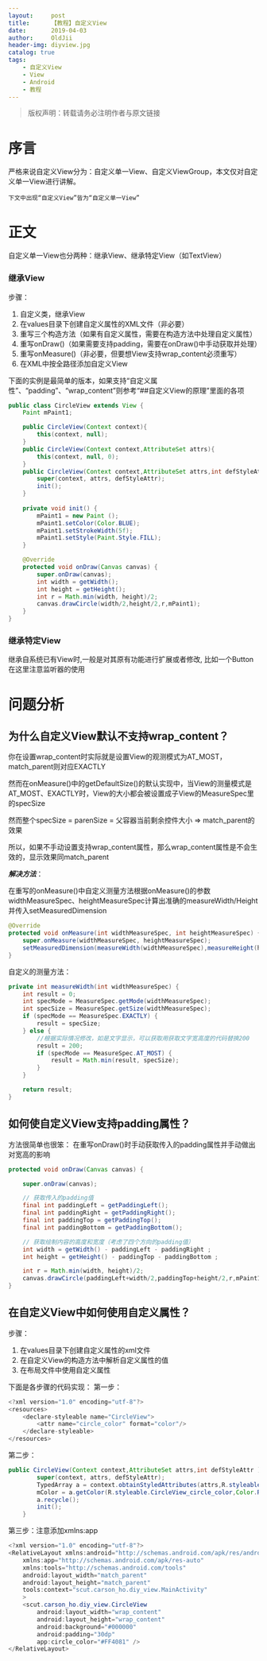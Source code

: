 ```yaml
---
layout:     post
title:      【教程】自定义View
date:       2019-04-03
author:     OldJii
header-img: diyview.jpg
catalog: true
tags:
    - 自定义View
    - View
    - Android
    - 教程
---
```

> 版权声明：转载请务必注明作者与原文链接

# 序言

严格来说自定义View分为：自定义单一View、自定义ViewGroup，本文仅对自定义单一View进行讲解。

`下文中出现“自定义View”皆为“自定义单一View”`

# 正文

自定义单一View也分两种：继承View、继承特定View（如TextView）

### 继承View

步骤：
1. 自定义类，继承View
2. 在values目录下创建自定义属性的XML文件（非必要）
3. 重写三个构造方法（如果有自定义属性，需要在构造方法中处理自定义属性）
4. 重写onDraw()（如果需要支持padding，需要在onDraw()中手动获取并处理）
5. 重写onMeasure()（非必要，但要想View支持wrap_content必须重写）
6. 在XML中按全路径添加自定义View

下面的实例是最简单的版本，如果支持“自定义属性”、“padding”、“wrap_content”则参考“##自定义View的原理”里面的各项
```java
public class CircleView extends View {
    Paint mPaint1;

    public CircleView(Context context){
        this(context, null);
    }
    public CircleView(Context context,AttributeSet attrs){
        this(context, null, 0);
    }
    public CircleView(Context context,AttributeSet attrs,int defStyleAttr ){
        super(context, attrs, defStyleAttr);
        init();
    }
    
    private void init() {
        mPaint1 = new Paint ();
        mPaint1.setColor(Color.BLUE);
        mPaint1.setStrokeWidth(5f);
        mPaint1.setStyle(Paint.Style.FILL);
    }

    @Override
    protected void onDraw(Canvas canvas) {
        super.onDraw(canvas);
        int width = getWidth();
        int height = getHeight();
        int r = Math.min(width, height)/2;
        canvas.drawCircle(width/2,height/2,r,mPaint1);
    }
}
```

### 继承特定View

继承自系统已有View时,一般是对其原有功能进行扩展或者修改, 比如一个Button  在这里注意监听器的使用

# 问题分析

## 为什么自定义View默认不支持wrap_content？

你在设置wrap_content时实际就是设置View的观测模式为AT_MOST，match_parent则对应EXACTLY

然而在onMeasure()中的getDefaultSize()的默认实现中，当View的测量模式是AT_MOST、EXACTLY时，View的大小都会被设置成子View的MeasureSpec里的specSize

然而整个specSize = parenSize = 父容器当前剩余控件大小 => match_parent的效果

所以，如果不手动设置支持wrap_content属性，那么wrap_content属性是不会生效的，显示效果同match_parent

***解决方法***：

在重写的onMeasure()中自定义测量方法根据onMeasure()的参数widthMeasureSpec、heightMeasureSpec计算出准确的measureWidth/Height并传入setMeasuredDimension

```java
@Override
protected void onMeasure(int widthMeasureSpec, int heightMeasureSpec) {
    super.onMeasure(widthMeasureSpec, heightMeasureSpec);
    setMeasuredDimension(measureWidth(widthMeasureSpec),measureHeight(heightMeasureSpec));
}
```
自定义的测量方法：
```java
private int measureWidth(int widthMeasureSpec) {
    int result = 0;
    int specMode = MeasureSpec.getMode(widthMeasureSpec);
    int specSize = MeasureSpec.getSize(widthMeasureSpec);
    if (specMode == MeasureSpec.EXACTLY) {
        result = specSize;
    } else {
        //根据实际情况修改，如是文字显示，可以获取用获取文字宽高度的代码替换200
        result = 200;
        if (specMode == MeasureSpec.AT_MOST) {
            result = Math.min(result, specSize);
        }
    }

    return result;
}
```

## 如何使自定义View支持padding属性？

方法很简单也很笨：
在重写onDraw()时手动获取传入的padding属性并手动做出对宽高的影响

```java
protected void onDraw(Canvas canvas) {

    super.onDraw(canvas);

    // 获取传入的padding值
    final int paddingLeft = getPaddingLeft();
    final int paddingRight = getPaddingRight();
    final int paddingTop = getPaddingTop();
    final int paddingBottom = getPaddingBottom();

    // 获取绘制内容的高度和宽度（考虑了四个方向的padding值）
    int width = getWidth() - paddingLeft - paddingRight ;
    int height = getHeight() - paddingTop - paddingBottom ;

    int r = Math.min(width, height)/2;
    canvas.drawCircle(paddingLeft+width/2,paddingTop+height/2,r,mPaint1);
}
```

## 在自定义View中如何使用自定义属性？

步骤：
1. 在values目录下创建自定义属性的xml文件
2. 在自定义View的构造方法中解析自定义属性的值
3. 在布局文件中使用自定义属性

下面是各步骤的代码实现：
第一步：
```java
<?xml version="1.0" encoding="utf-8"?>
<resources>
    <declare-styleable name="CircleView">
        <attr name="circle_color" format="color"/>
    </declare-styleable>
</resources>
```
第二步：
```java
public CircleView(Context context,AttributeSet attrs,int defStyleAttr ){
        super(context, attrs, defStyleAttr);
        TypedArray a = context.obtainStyledAttributes(attrs,R.styleable.CircleView);
        mColor = a.getColor(R.styleable.CircleView_circle_color,Color.RED);
        a.recycle();
        init();
    }
```
第三步：注意添加xmlns:app
```java
<?xml version="1.0" encoding="utf-8"?>
<RelativeLayout xmlns:android="http://schemas.android.com/apk/res/android"
    xmlns:app="http://schemas.android.com/apk/res-auto"
    xmlns:tools="http://schemas.android.com/tools"
    android:layout_width="match_parent"
    android:layout_height="match_parent"
    tools:context="scut.carson_ho.diy_view.MainActivity"
    >
    <scut.carson_ho.diy_view.CircleView
        android:layout_width="wrap_content"
        android:layout_height="wrap_content"
        android:background="#000000"
        android:padding="30dp"
        app:circle_color="#FF4081" />
</RelativeLayout>
```